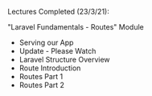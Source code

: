 Lectures Completed (23/3/21):

"Laravel Fundamentals - Routes" Module
* Serving our App
* Update - Please Watch
* Laravel Structure Overview
* Route Introduction
* Routes Part 1
* Routes Part 2